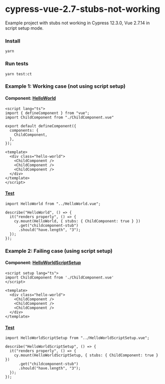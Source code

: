 # cypress-vue-2.7-stubs-not-working
Example project with stubs not working in Cypress 12.3.0, Vue 2.7.14 in script setup mode.

### Install
`yarn`

### Run tests
`yarn test:ct`

### Example 1: Working case (not using script setup)
#### Component: [HelloWorld](https://github.com/mverdaguer/cypress-vue-2.7-stubs-not-working/blob/main/src/components/HelloWorld.vue)
```
<script lang="ts">
import { defineComponent } from "vue";
import ChildComponent from "./ChildComponent.vue"

export default defineComponent({
  components: {
    ChildComponent,
  },
});

<template>
  <div class="hello-world">
    <ChildComponent />
    <ChildComponent />
    <ChildComponent />
  </div>
</template>
</script>
```

#### [Test](https://github.com/mverdaguer/cypress-vue-2.7-stubs-not-working/blob/main/src/components/__tests__/HelloWorld.cy.ts)
```
import HelloWorld from "../HelloWorld.vue";

describe("HelloWorld", () => {
  it("renders properly", () => {
    cy.mount(HelloWorld, { stubs: { ChildComponent: true } })
      .get("childcomponent-stub")
      .should("have.length", "3");
  });
});
```

### Example 2: Failing case (using script setup)
#### Component: [HelloWorldScriptSetup](https://github.com/mverdaguer/cypress-vue-2.7-stubs-not-working/blob/main/src/components/HelloWorldScriptSetup.vue)
```
<script setup lang="ts">
import ChildComponent from './ChildComponent.vue'
</script>

<template>
  <div class="hello-world">
    <ChildComponent />
    <ChildComponent />
    <ChildComponent />
  </div>
</template>
```

#### [Test](https://github.com/mverdaguer/cypress-vue-2.7-stubs-not-working/blob/main/src/components/__tests__/HelloWorldComponentSetup.cy.ts)
```
import HelloWorldScriptSetup from "../HelloWorldScriptSetup.vue";

describe("HelloWorldScriptSetup", () => {
  it("renders properly", () => {
    cy.mount(HelloWorldScriptSetup, { stubs: { ChildComponent: true } })
      .get("childcomponent-stub")
      .should("have.length", "3");
  });
});
```
